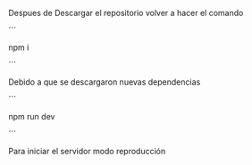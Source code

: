 Despues de Descargar el repositorio volver a hacer el comando

´´´

npm i

´´´

Debido a que se descargaron nuevas dependencias

´´´

npm run dev

´´´

Para iniciar el servidor modo reproducción

